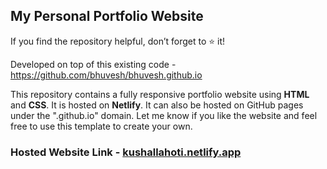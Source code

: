 ## My Personal Portfolio Website

If you find the repository helpful, don’t forget to ⭐ it!

Developed on top of this existing code - https://github.com/bhuvesh/bhuvesh.github.io

This repository contains a fully responsive portfolio website using **HTML** and **CSS**. It is hosted on **Netlify**. It can also be hosted on GitHub pages under the ".github.io" domain. Let me know if you like the website and feel free to use this template to create your own.

### Hosted Website Link - [**kushallahoti.netlify.app**](https://kushallahoti.netlify.app)
